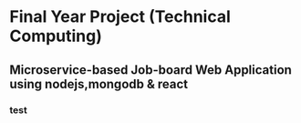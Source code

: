 # Final Year Project (Technical Computing)
## Microservice-based Job-board Web Application using nodejs,mongodb & react
### test
